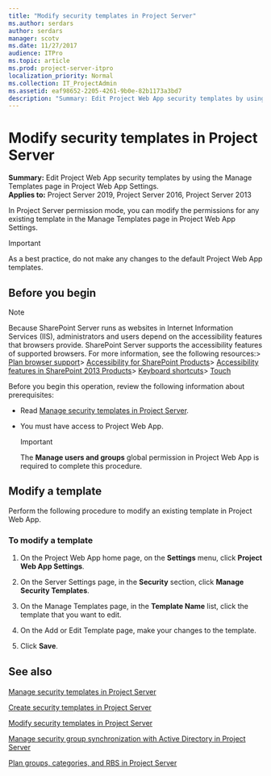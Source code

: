 ```yaml
---
title: "Modify security templates in Project Server"
ms.author: serdars
author: serdars
manager: scotv
ms.date: 11/27/2017
audience: ITPro
ms.topic: article
ms.prod: project-server-itpro
localization_priority: Normal
ms.collection: IT_ProjectAdmin
ms.assetid: eaf98652-2205-4261-9b0e-82b1173a3bd7
description: "Summary: Edit Project Web App security templates by using the Manage Templates page in Project Web App Settings."
---
```


# Modify security templates in Project Server
 
 **Summary:** Edit Project Web App security templates by using the Manage Templates page in Project Web App Settings.<br/>
**Applies to:** Project Server 2019, Project Server 2016, Project Server 2013  
 
In Project Server permission mode, you can modify the permissions for any existing template in the Manage Templates page in Project Web App Settings.
  
> [!IMPORTANT]
> As a best practice, do not make any changes to the default Project Web App templates. 
  
## Before you begin

> [!NOTE]
>  Because SharePoint Server runs as websites in Internet Information Services (IIS), administrators and users depend on the accessibility features that browsers provide. SharePoint Server supports the accessibility features of supported browsers. For more information, see the following resources:> [Plan browser support](https://go.microsoft.com/fwlink/p/?LinkId=246502)> [Accessibility for SharePoint Products](https://technet.microsoft.com/library/94ad4316-1077-400a-b17e-a2085a5a7312.aspx)> [Accessibility features in SharePoint 2013 Products](https://go.microsoft.com/fwlink/p/?LinkId=246501)> [Keyboard shortcuts](https://go.microsoft.com/fwlink/p/?LinkID=246504)> [Touch](https://go.microsoft.com/fwlink/p/?LinkId=246506)
  
Before you begin this operation, review the following information about prerequisites:
  
- Read [Manage security templates in Project Server](manage-security-templates-in-project-server.md).
    
- You must have access to Project Web App.
    
    > [!IMPORTANT]
    > The **Manage users and groups** global permission in Project Web App is required to complete this procedure.
  
## Modify a template

Perform the following procedure to modify an existing template in Project Web App.
  
### To modify a template

1. On the Project Web App home page, on the **Settings** menu, click **Project Web App Settings**.
    
2. On the Server Settings page, in the **Security** section, click **Manage Security Templates**.
    
3. On the Manage Templates page, in the **Template Name** list, click the template that you want to edit.
    
4. On the Add or Edit Template page, make your changes to the template. 
    
5. Click **Save**.
    
## See also

#### 

[Manage security templates in Project Server](manage-security-templates-in-project-server.md)
  
[Create security templates in Project Server](create-security-templates-in-project-server.md)
  
[Modify security templates in Project Server](modify-security-templates-in-project-server.md)
  
[Manage security group synchronization with Active Directory in Project Server](manage-security-group-synchronization-with-active-directory-in-project-server.md)
  
[Plan groups, categories, and RBS in Project Server](plan-groups-categories-and-rbs-in-project-server.md)

